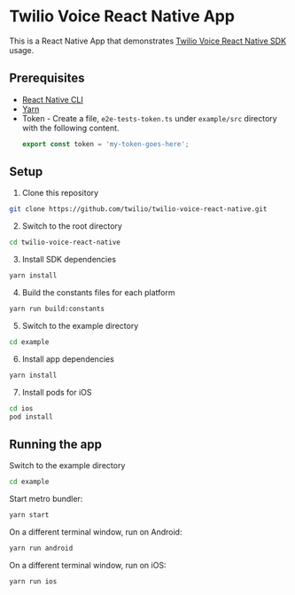 # Twilio Voice React Native App

This is a React Native App that demonstrates [Twilio Voice React Native SDK](https://github.com/twilio/twilio-voice-react-native) usage.

## Prerequisites

- [React Native CLI](https://reactnative.dev/docs/environment-setup)
- [Yarn](https://yarnpkg.com/getting-started)
- Token - Create a file, `e2e-tests-token.ts` under `example/src` directory with the following content.
  ```ts
  export const token = 'my-token-goes-here';
  ```

## Setup

1. Clone this repository
  ```sh
  git clone https://github.com/twilio/twilio-voice-react-native.git
  ```
2. Switch to the root directory
  ```sh
  cd twilio-voice-react-native
  ```
3. Install SDK dependencies
  ```sh
  yarn install
  ```
4. Build the constants files for each platform
  ```sh
  yarn run build:constants
  ```
5. Switch to the example directory
  ```sh
  cd example
  ```
6. Install app dependencies
  ```sh
  yarn install
  ```
7. Install pods for iOS
  ```sh
  cd ios
  pod install
  ```

## Running the app

Switch to the example directory
```sh
cd example
```

Start metro bundler:
```sh
yarn start
```

On a different terminal window, run on Android:
```sh
yarn run android
```

On a different terminal window, run on iOS:
```sh
yarn run ios
```
